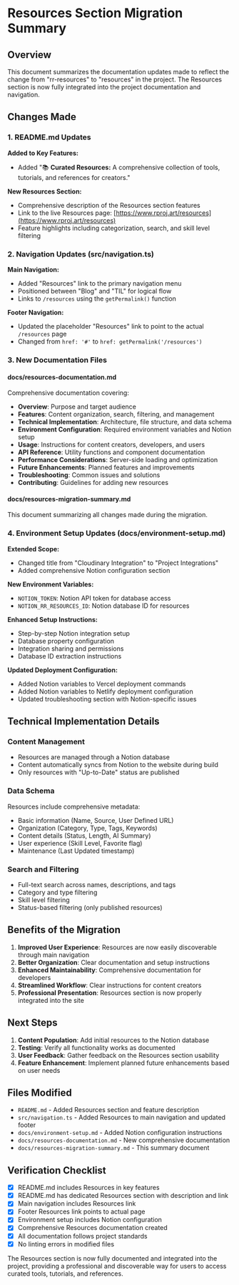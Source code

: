 # Resources Section Migration Summary

## Overview

This document summarizes the documentation updates made to reflect the change from "rr-resources" to "resources" in the project. The Resources section is now fully integrated into the project documentation and navigation.

## Changes Made

### 1. README.md Updates

**Added to Key Features:**

- Added "📚 **Curated Resources:** A comprehensive collection of tools, tutorials, and references for creators."

**New Resources Section:**

- Comprehensive description of the Resources section features
- Link to the live Resources page: [https://www.rproj.art/resources](https://www.rproj.art/resources)
- Feature highlights including categorization, search, and skill level filtering

### 2. Navigation Updates (src/navigation.ts)

**Main Navigation:**

- Added "Resources" link to the primary navigation menu
- Positioned between "Blog" and "TIL" for logical flow
- Links to `/resources` using the `getPermalink()` function

**Footer Navigation:**

- Updated the placeholder "Resources" link to point to the actual `/resources` page
- Changed from `href: '#'` to `href: getPermalink('/resources')`

### 3. New Documentation Files

#### docs/resources-documentation.md

Comprehensive documentation covering:

- **Overview**: Purpose and target audience
- **Features**: Content organization, search, filtering, and management
- **Technical Implementation**: Architecture, file structure, and data schema
- **Environment Configuration**: Required environment variables and Notion setup
- **Usage**: Instructions for content creators, developers, and users
- **API Reference**: Utility functions and component documentation
- **Performance Considerations**: Server-side loading and optimization
- **Future Enhancements**: Planned features and improvements
- **Troubleshooting**: Common issues and solutions
- **Contributing**: Guidelines for adding new resources

#### docs/resources-migration-summary.md

This document summarizing all changes made during the migration.

### 4. Environment Setup Updates (docs/environment-setup.md)

**Extended Scope:**

- Changed title from "Cloudinary Integration" to "Project Integrations"
- Added comprehensive Notion configuration section

**New Environment Variables:**

- `NOTION_TOKEN`: Notion API token for database access
- `NOTION_RR_RESOURCES_ID`: Notion database ID for resources

**Enhanced Setup Instructions:**

- Step-by-step Notion integration setup
- Database property configuration
- Integration sharing and permissions
- Database ID extraction instructions

**Updated Deployment Configuration:**

- Added Notion variables to Vercel deployment commands
- Added Notion variables to Netlify deployment configuration
- Updated troubleshooting section with Notion-specific issues

## Technical Implementation Details

### Content Management

- Resources are managed through a Notion database
- Content automatically syncs from Notion to the website during build
- Only resources with "Up-to-Date" status are published

### Data Schema

Resources include comprehensive metadata:

- Basic information (Name, Source, User Defined URL)
- Organization (Category, Type, Tags, Keywords)
- Content details (Status, Length, AI Summary)
- User experience (Skill Level, Favorite flag)
- Maintenance (Last Updated timestamp)

### Search and Filtering

- Full-text search across names, descriptions, and tags
- Category and type filtering
- Skill level filtering
- Status-based filtering (only published resources)

## Benefits of the Migration

1. **Improved User Experience**: Resources are now easily discoverable through main navigation
2. **Better Organization**: Clear documentation and setup instructions
3. **Enhanced Maintainability**: Comprehensive documentation for developers
4. **Streamlined Workflow**: Clear instructions for content creators
5. **Professional Presentation**: Resources section is now properly integrated into the site

## Next Steps

1. **Content Population**: Add initial resources to the Notion database
2. **Testing**: Verify all functionality works as documented
3. **User Feedback**: Gather feedback on the Resources section usability
4. **Feature Enhancement**: Implement planned future enhancements based on user needs

## Files Modified

- `README.md` - Added Resources section and feature description
- `src/navigation.ts` - Added Resources to main navigation and updated footer
- `docs/environment-setup.md` - Added Notion configuration instructions
- `docs/resources-documentation.md` - New comprehensive documentation
- `docs/resources-migration-summary.md` - This summary document

## Verification Checklist

- [x] README.md includes Resources in key features
- [x] README.md has dedicated Resources section with description and link
- [x] Main navigation includes Resources link
- [x] Footer Resources link points to actual page
- [x] Environment setup includes Notion configuration
- [x] Comprehensive Resources documentation created
- [x] All documentation follows project standards
- [x] No linting errors in modified files

The Resources section is now fully documented and integrated into the project, providing a professional and discoverable way for users to access curated tools, tutorials, and references.

